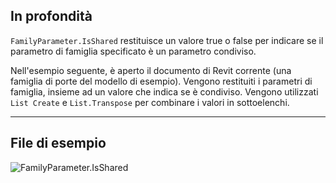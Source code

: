 ## In profondità
`FamilyParameter.IsShared` restituisce un valore true o false per indicare se il parametro di famiglia specificato è un parametro condiviso.

Nell'esempio seguente, è aperto il documento di Revit corrente (una famiglia di porte del modello di esempio). Vengono restituiti i parametri di famiglia, insieme ad un valore che indica se è condiviso. Vengono utilizzati `List Create` e `List.Transpose` per combinare i valori in sottoelenchi.
___
## File di esempio

![FamilyParameter.IsShared](./Revit.Elements.FamilyParameter.IsShared_img.jpg)
